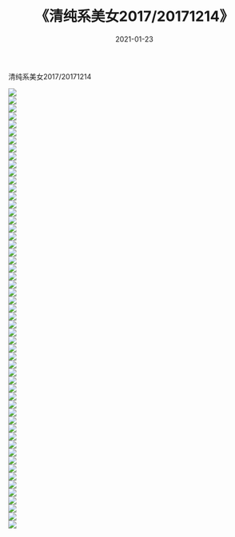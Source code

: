 ﻿---
layout: post
title:  《清纯系美女2017/20171214》
date:   2021-01-23
img: http://pic.660000.xyz/1:/清纯系美女/2017/20171214/000.jpg
categories: [美女, 清纯, 唯美]
---

清纯系美女2017/20171214

 ![](http://pic.660000.xyz/1:/清纯系美女/2017/20171214/001.jpg) <br>![](http://pic.660000.xyz/1:/清纯系美女/2017/20171214/002.jpg) <br>![](http://pic.660000.xyz/1:/清纯系美女/2017/20171214/003.jpg) <br>![](http://pic.660000.xyz/1:/清纯系美女/2017/20171214/004.jpg) <br>![](http://pic.660000.xyz/1:/清纯系美女/2017/20171214/005.jpg) <br>![](http://pic.660000.xyz/1:/清纯系美女/2017/20171214/006.jpg) <br>![](http://pic.660000.xyz/1:/清纯系美女/2017/20171214/007.jpg) <br>![](http://pic.660000.xyz/1:/清纯系美女/2017/20171214/008.jpg) <br>![](http://pic.660000.xyz/1:/清纯系美女/2017/20171214/009.jpg) <br>![](http://pic.660000.xyz/1:/清纯系美女/2017/20171214/010.jpg) <br>![](http://pic.660000.xyz/1:/清纯系美女/2017/20171214/011.jpg) <br>![](http://pic.660000.xyz/1:/清纯系美女/2017/20171214/012.jpg) <br>![](http://pic.660000.xyz/1:/清纯系美女/2017/20171214/013.jpg) <br>![](http://pic.660000.xyz/1:/清纯系美女/2017/20171214/014.jpg) <br>![](http://pic.660000.xyz/1:/清纯系美女/2017/20171214/015.jpg) <br>![](http://pic.660000.xyz/1:/清纯系美女/2017/20171214/016.jpg) <br>![](http://pic.660000.xyz/1:/清纯系美女/2017/20171214/017.jpg) <br>![](http://pic.660000.xyz/1:/清纯系美女/2017/20171214/018.jpg) <br>![](http://pic.660000.xyz/1:/清纯系美女/2017/20171214/019.jpg) <br>![](http://pic.660000.xyz/1:/清纯系美女/2017/20171214/020.jpg) <br>![](http://pic.660000.xyz/1:/清纯系美女/2017/20171214/021.jpg) <br>![](http://pic.660000.xyz/1:/清纯系美女/2017/20171214/022.jpg) <br>![](http://pic.660000.xyz/1:/清纯系美女/2017/20171214/023.jpg) <br>![](http://pic.660000.xyz/1:/清纯系美女/2017/20171214/024.jpg) <br>![](http://pic.660000.xyz/1:/清纯系美女/2017/20171214/025.jpg) <br>![](http://pic.660000.xyz/1:/清纯系美女/2017/20171214/026.jpg) <br>![](http://pic.660000.xyz/1:/清纯系美女/2017/20171214/027.jpg) <br>![](http://pic.660000.xyz/1:/清纯系美女/2017/20171214/028.jpg) <br>![](http://pic.660000.xyz/1:/清纯系美女/2017/20171214/029.jpg) <br>![](http://pic.660000.xyz/1:/清纯系美女/2017/20171214/030.jpg) <br>![](http://pic.660000.xyz/1:/清纯系美女/2017/20171214/031.jpg) <br>![](http://pic.660000.xyz/1:/清纯系美女/2017/20171214/032.jpg) <br>![](http://pic.660000.xyz/1:/清纯系美女/2017/20171214/033.jpg) <br>![](http://pic.660000.xyz/1:/清纯系美女/2017/20171214/034.jpg) <br>![](http://pic.660000.xyz/1:/清纯系美女/2017/20171214/035.jpg) <br>![](http://pic.660000.xyz/1:/清纯系美女/2017/20171214/036.jpg) <br>![](http://pic.660000.xyz/1:/清纯系美女/2017/20171214/037.jpg) <br>![](http://pic.660000.xyz/1:/清纯系美女/2017/20171214/038.jpg) <br>![](http://pic.660000.xyz/1:/清纯系美女/2017/20171214/039.jpg) <br>![](http://pic.660000.xyz/1:/清纯系美女/2017/20171214/040.jpg) <br>![](http://pic.660000.xyz/1:/清纯系美女/2017/20171214/041.jpg) <br>![](http://pic.660000.xyz/1:/清纯系美女/2017/20171214/042.jpg) <br>![](http://pic.660000.xyz/1:/清纯系美女/2017/20171214/043.jpg) <br>![](http://pic.660000.xyz/1:/清纯系美女/2017/20171214/044.jpg) <br>![](http://pic.660000.xyz/1:/清纯系美女/2017/20171214/045.jpg) <br>![](http://pic.660000.xyz/1:/清纯系美女/2017/20171214/046.jpg) <br>![](http://pic.660000.xyz/1:/清纯系美女/2017/20171214/047.jpg) <br>![](http://pic.660000.xyz/1:/清纯系美女/2017/20171214/048.jpg) <br>![](http://pic.660000.xyz/1:/清纯系美女/2017/20171214/049.jpg) <br>![](http://pic.660000.xyz/1:/清纯系美女/2017/20171214/050.jpg) <br>![](http://pic.660000.xyz/1:/清纯系美女/2017/20171214/051.jpg) <br>![](http://pic.660000.xyz/1:/清纯系美女/2017/20171214/052.jpg) <br>![](http://pic.660000.xyz/1:/清纯系美女/2017/20171214/053.jpg) <br>![](http://pic.660000.xyz/1:/清纯系美女/2017/20171214/054.jpg) <br>![](http://pic.660000.xyz/1:/清纯系美女/2017/20171214/055.jpg) <br>